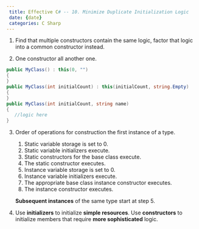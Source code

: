 ```yaml
---
 title: Effective C# -- 10. Minimize Duplicate Initialization Logic
 date: {date}
 categories: C Sharp
---
```


1. Find that multiple constructors contain the same logic, factor that logic into a common constructor instead.

2. One constructor all another one.
```cs
public MyClass() : this(0, "")
{
}
public MyClass(int initialCount) : this(initialCount, string.Empty)
{
}
public MyClass(int initialCount, string name)
{
   //logic here
}
```

3. Order of operations for construction the first instance of a type.
    1. Static variable storage is set to 0.
    2. Static variable initializers execute.
    3. Static constructors for the base class execute.
    4. The static constructor executes.
    5. Instance variable storage is set to 0.
    6. Instance variable initializers execute.
    7. The appropriate base class instance constructor executes. 
    8. The instance constructor executes.

    __Subsequent instances__ of the same type start at step 5.

4. Use __initializers__ to initialize __simple resources__. Use __constructors__ to initialize members that require __more sophisticated__ logic.